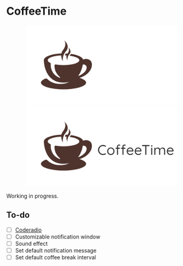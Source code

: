 # CoffeeTime

<p align="center">
  <img src="https://github.com/cycool29/CoffeeTime/raw/master/src/proglogo-in-dark-theme.png#gh-dark-mode-only"/> 
  <img src="https://github.com/cycool29/CoffeeTime/raw/master/src/proglogo-in-light-theme.png#gh-light-mode-only"/>
</p>

Working in progress.

## To-do
- [ ] [Coderadio](https://coderadio.freecodecamp.org/)
- [ ] Customizable notification window 
- [ ] Sound effect
- [ ] Set default notification message
- [ ] Set default coffee break interval